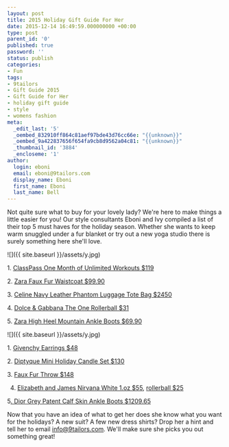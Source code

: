 ```yaml
---
layout: post
title: 2015 Holiday Gift Guide For Her
date: 2015-12-14 16:49:59.000000000 +00:00
type: post
parent_id: '0'
published: true
password: ''
status: publish
categories:
- Fun
tags:
- 9tailors
- Gift Guide 2015
- Gift Guide for Her
- holiday gift guide
- style
- womens fashion
meta:
  _edit_last: '5'
  _oembed_832910ff864c81aef97bde43d76cc66e: "{{unknown}}"
  _oembed_9a422837656f654fa9cb8d9562a04c81: "{{unknown}}"
  _thumbnail_id: '3884'
  _encloseme: '1'
author:
  login: eboni
  email: eboni@9tailors.com
  display_name: Eboni
  first_name: Eboni
  last_name: Bell
---
```

Not quite sure what to buy for your lovely lady? We're here to make things a little easier for you! Our style consultants Eboni and Ivy compiled a list of their top 5 must haves for the holiday season. Whether she wants to keep warm snuggled under a fur blanket or try out a new yoga studio there is surely something here she'll love.

![]({{ site.baseurl }}/assets/y.jpg)

1. [ClassPass One Month of Unlimited Workouts $119](https://classpass.com/gifts)

2\. [Zara Faux Fur Waistcoat $99.90](http://www.zara.com/us/en/woman/evening/faux-fur-waistcoat-c764512p2909033.html)

3\. [Celine Navy Leather Phantom Luggage Tote Bag $2450](https://www.celine.com/en)

4\. [Dolce & Gabbana The One Rollerball $31](http://www.sephora.com/the-one-P195321?skuId=1429794)

5. [Zara High Heel Mountain Ankle Boots $69.90](http://www.zara.com/us/en/woman/shoes/view-all/high-heel-mountain-ankle-boots-c734142p3003027.html)

![]({{ site.baseurl }}/assets/y.jpg)

1\. [Givenchy Earrings $48](http://www1.macys.com/shop/product/givenchy-earrings-gold-tone-swarovski-element-teardrop-earrings?ID=792574&CategoryID=71821&LinkType=#fn=PAGEINDEX%3D3%26sp%3D3%26spc%3D150%26ruleId%3D%26slotId%3D117)

2\. [Diptyque Mini Holiday Candle Set $130](http://shop.nordstrom.com/s/diptyque-mini-holiday-candle-set-nordstrom-exclusive/4172304?origin=related-4172304-0-1-PP_OOS-Rich_Relevance_Recs_API-14&recs_type=related&recs_productId=4172304&recs_categoryId=0&recs_productOrder=1&recs_placementId=PP_OOS&recs_source=Rich_Relevance_Recs_API&recs_strategy=14&recs_referringPageType=item_page)

3\. [Faux Fur Throw $148](http://shop.nordstrom.com/s/nordstrom-at-home-faux-fur-throw/4097906?origin=keywordsearch-personalizedsort&contextualcategoryid=0&fashionColor=&resultback=530)

4. [Elizabeth and James Nirvana White 1.oz $55](http://www.sephora.com/nirvana-white-P383912), [rollerball $25](http://www.sephora.com/nirvana-white-P383912?skuId=1570241)

5[. Dior Grey Patent Calf Skin Ankle Boots $1209.65](http://www.dior.com/couture/en_us/womens-fashion/shoes/boots-ankle-boots/grey-patent-calfskin-ankle-boot-and-pink-translucent-heel-10-cm-11-21114)

Now that you have an idea of what to get her does she know what you want for the holidays? A new suit? A few new dress shirts? Drop her a hint and tell her to email info@9tailors.com. We'll make sure she picks you out something great!